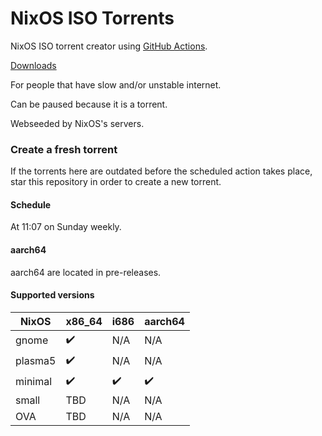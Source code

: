 # NixOS ISO Torrents
NixOS ISO torrent creator using [GitHub Actions](https://github.com/features/actions).

[Downloads](https://github.com/AnimMouse/NixOS-ISO-Torrents/releases)

For people that have slow and/or unstable internet.

Can be paused because it is a torrent.

Webseeded by NixOS's servers.

### Create a fresh torrent

If the torrents here are outdated before the scheduled action takes place, star this repository in order to create a new torrent.

#### Schedule

At 11:07 on Sunday weekly.

#### aarch64

aarch64 are located in pre-releases.

#### Supported versions

| NixOS   | x86_64 | i686 | aarch64 |
|---------|--------|------|---------|
| gnome   | ✔️     | N/A  | N/A     |
| plasma5 | ✔️     | N/A  | N/A     |
| minimal | ✔️     | ✔️   | ✔️      |
| small   | TBD    | N/A  | N/A     |
| OVA     | TBD    | N/A  | N/A     |